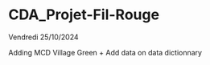 # CDA_Projet-Fil-Rouge

Vendredi 25/10/2024

Adding MCD Village Green + Add data on data dictionnary
